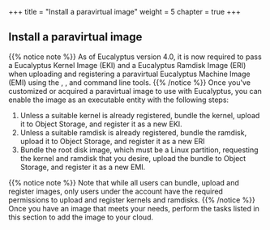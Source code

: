 +++
title = "Install a paravirtual image"
weight = 5
chapter = true
+++


## Install a paravirtual image

{{% notice note %}}
As of Eucalyptus version 4.0, it is now required to pass a Eucalyptus Kernel Image (EKI) and a Eucalyptus Ramdisk Image (ERI) when uploading and registering a paravirtual Eucalyptus Machine Image (EMI) using the , , and command line tools. 
{{% /notice %}}
Once you've customized or acquired a paravirtual image to use with Eucalyptus, you can enable the image as an executable entity with the following steps: 



1. Unless a suitable kernel is already registered, bundle the kernel, upload it to Object Storage, and register it as a new EKI. 
1. Unless a suitable ramdisk is already registered, bundle the ramdisk, upload it to Object Storage, and register it as a new ERI 
1. Bundle the root disk image, which must be a Linux partition, requesting the kernel and ramdisk that you desire, upload the bundle to Object Storage, and register it as a new EMI. 

{{% notice note %}}
Note that while all users can bundle, upload and register images, only users under the account have the required permissions to upload and register kernels and ramdisks. 
{{% /notice %}}
Once you have an image that meets your needs, perform the tasks listed in this section to add the image to your cloud. 

